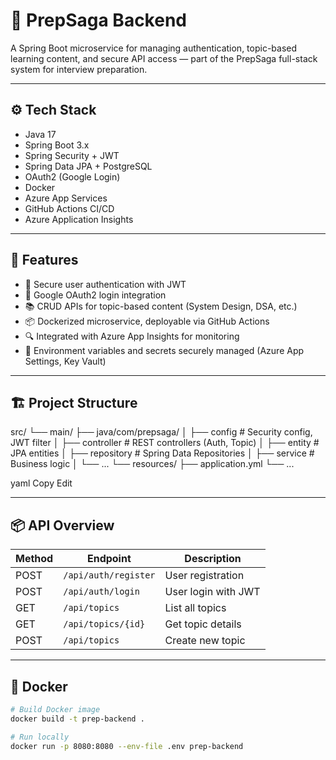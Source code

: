 # 🧠 PrepSaga Backend

A Spring Boot microservice for managing authentication, topic-based learning content, and secure API access — part of the PrepSaga full-stack system for interview preparation.

---

## ⚙️ Tech Stack

- Java 17
- Spring Boot 3.x
- Spring Security + JWT
- Spring Data JPA + PostgreSQL
- OAuth2 (Google Login)
- Docker
- Azure App Services
- GitHub Actions CI/CD
- Azure Application Insights

---

## 🚀 Features

- 🔐 Secure user authentication with JWT
- 🔗 Google OAuth2 login integration
- 📚 CRUD APIs for topic-based content (System Design, DSA, etc.)
- 📦 Dockerized microservice, deployable via GitHub Actions
- 🔍 Integrated with Azure App Insights for monitoring
- 🔐 Environment variables and secrets securely managed (Azure App Settings, Key Vault)

---

## 🏗️ Project Structure


src/
└── main/
├── java/com/prepsaga/
│ ├── config # Security config, JWT filter
│ ├── controller # REST controllers (Auth, Topic)
│ ├── entity # JPA entities
│ ├── repository # Spring Data Repositories
│ ├── service # Business logic
│ └── ...
└── resources/
├── application.yml
└── ...

yaml
Copy
Edit

---

## 📦 API Overview

| Method | Endpoint              | Description                  |
|--------|------------------------|------------------------------|
| POST   | `/api/auth/register`   | User registration            |
| POST   | `/api/auth/login`      | User login with JWT          |
| GET    | `/api/topics`          | List all topics              |
| GET    | `/api/topics/{id}`     | Get topic details            |
| POST   | `/api/topics`          | Create new topic             |

---

## 🐳 Docker

```bash
# Build Docker image
docker build -t prep-backend .

# Run locally
docker run -p 8080:8080 --env-file .env prep-backend
